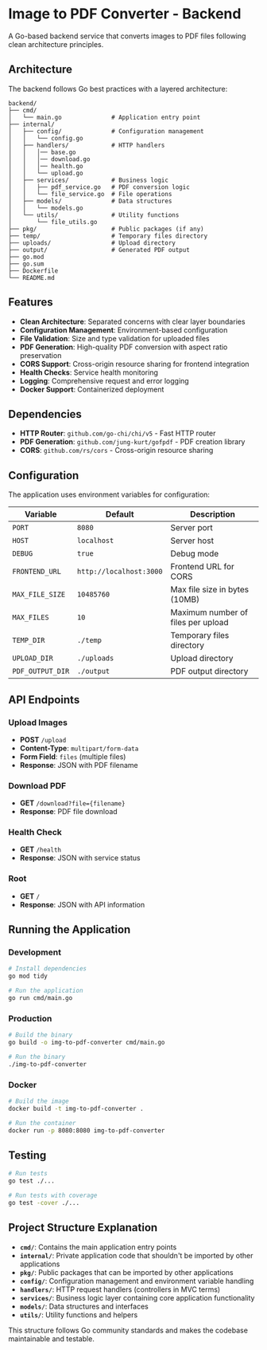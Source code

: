 # Image to PDF Converter - Backend

A Go-based backend service that converts images to PDF files following clean architecture principles.

## Architecture

The backend follows Go best practices with a layered architecture:

```
backend/
├── cmd/
│   └── main.go              # Application entry point
├── internal/
│   ├── config/              # Configuration management
│   │   └── config.go
│   ├── handlers/            # HTTP handlers
│   │   │── base.go
│   │   │── download.go
│   │   │── health.go
│   │   └── upload.go
│   ├── services/            # Business logic
│   │   ├── pdf_service.go   # PDF conversion logic
│   │   └── file_service.go  # File operations
│   ├── models/              # Data structures
│   │   └── models.go
│   └── utils/               # Utility functions
│       └── file_utils.go
├── pkg/                     # Public packages (if any)
├── temp/                    # Temporary files directory
├── uploads/                 # Upload directory
├── output/                  # Generated PDF output
├── go.mod
├── go.sum
├── Dockerfile
└── README.md
```

## Features

- **Clean Architecture**: Separated concerns with clear layer boundaries
- **Configuration Management**: Environment-based configuration
- **File Validation**: Size and type validation for uploaded files
- **PDF Generation**: High-quality PDF conversion with aspect ratio preservation
- **CORS Support**: Cross-origin resource sharing for frontend integration
- **Health Checks**: Service health monitoring
- **Logging**: Comprehensive request and error logging
- **Docker Support**: Containerized deployment

## Dependencies

- **HTTP Router**: `github.com/go-chi/chi/v5` - Fast HTTP router
- **PDF Generation**: `github.com/jung-kurt/gofpdf` - PDF creation library
- **CORS**: `github.com/rs/cors` - Cross-origin resource sharing

## Configuration

The application uses environment variables for configuration:

| Variable | Default | Description |
|----------|---------|-------------|
| `PORT` | `8080` | Server port |
| `HOST` | `localhost` | Server host |
| `DEBUG` | `true` | Debug mode |
| `FRONTEND_URL` | `http://localhost:3000` | Frontend URL for CORS |
| `MAX_FILE_SIZE` | `10485760` | Max file size in bytes (10MB) |
| `MAX_FILES` | `10` | Maximum number of files per upload |
| `TEMP_DIR` | `./temp` | Temporary files directory |
| `UPLOAD_DIR` | `./uploads` | Upload directory |
| `PDF_OUTPUT_DIR` | `./output` | PDF output directory |

## API Endpoints

### Upload Images
- **POST** `/upload`
- **Content-Type**: `multipart/form-data`
- **Form Field**: `files` (multiple files)
- **Response**: JSON with PDF filename

### Download PDF
- **GET** `/download?file={filename}`
- **Response**: PDF file download

### Health Check
- **GET** `/health`
- **Response**: JSON with service status

### Root
- **GET** `/`
- **Response**: JSON with API information

## Running the Application

### Development
```bash
# Install dependencies
go mod tidy

# Run the application
go run cmd/main.go
```

### Production
```bash
# Build the binary
go build -o img-to-pdf-converter cmd/main.go

# Run the binary
./img-to-pdf-converter
```

### Docker
```bash
# Build the image
docker build -t img-to-pdf-converter .

# Run the container
docker run -p 8080:8080 img-to-pdf-converter
```

## Testing

```bash
# Run tests
go test ./...

# Run tests with coverage
go test -cover ./...
```

## Project Structure Explanation

- **`cmd/`**: Contains the main application entry points
- **`internal/`**: Private application code that shouldn't be imported by other applications
- **`pkg/`**: Public packages that can be imported by other applications
- **`config/`**: Configuration management and environment variable handling
- **`handlers/`**: HTTP request handlers (controllers in MVC terms)
- **`services/`**: Business logic layer containing core application functionality
- **`models/`**: Data structures and interfaces
- **`utils/`**: Utility functions and helpers

This structure follows Go community standards and makes the codebase maintainable and testable.
